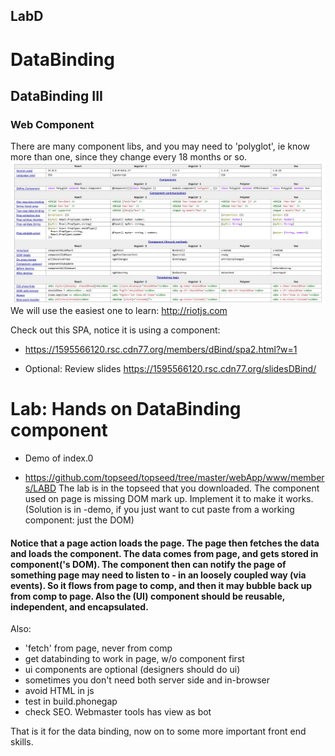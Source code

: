 ## LabD
#  DataBinding

## DataBinding III 

### Web Component
There are many component libs, and you may need to 'polyglot', ie know more than one, since they change every 18 months or so.
![](poly.png)
We will use the easiest one to learn: <http://riotjs.com>

Check out this SPA, notice it is using a component:
- <https://1595566120.rsc.cdn77.org/members/dBind/spa2.html?w=1>


- Optional: Review slides https://1595566120.rsc.cdn77.org/slidesDBind/

# Lab: Hands on DataBinding component

- Demo of index.0

- <https://github.com/topseed/topseed/tree/master/webApp/www/members/LABD>
The lab is in the topseed that you downloaded.
The component used on page is missing DOM mark up.
Implement it to make it works. (Solution is in -demo, if you just want to cut paste from a working component: just the DOM)

#### Notice that a page action loads the page. The page then fetches the data and loads the component. The data comes from page, and gets stored in component('s DOM). The component then can notify the page of something page may need to listen to - in an loosely coupled way (via events). So it flows from page to comp, and then it may bubble back up from comp to page. Also the (UI) component should be reusable, independent, and encapsulated. 

Also:
- 'fetch' from page, never from comp
- get databinding to work in page, w/o component first
- ui components are optional (designers should do ui)
- sometimes you don't need both server side and in-browser
- avoid HTML in js
- test in build.phonegap 
- check SEO. Webmaster tools has view as bot

That is it for the data binding, now on to some more important front end skills. 
